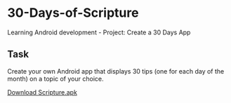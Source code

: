 # 30-Days-of-Scripture
Learning Android development - Project: Create a 30 Days App

## Task
Create your own Android app that displays 30 tips (one for each day of the month) on a topic of your choice.

[Download Scripture.apk](https://github.com/Kelly-Nesh/30-Days-of-Scripture/raw/main/app/release/Scripture.apk)
